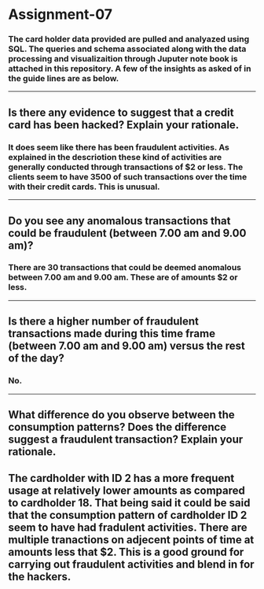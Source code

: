 # Assignment-07

### The card holder data provided are pulled and analyazed using SQL. The queries and schema associated along with the data processing and visualizaition through Juputer note book is attached in this repository. A few of the insights as asked of in the guide lines are as below.

---
## Is there any evidence to suggest that a credit card has been hacked? Explain your rationale.
### It does seem like there has been fraudulent activities. As explained in the descriotion these kind of activities are generally conducted through transactions of $2 or less. The clients seem to have 3500 of such transactions over the time with their credit cards. This is unusual.


---
## Do you see any anomalous transactions that could be fraudulent (between 7.00 am and 9.00 am)?
### There are 30 transactions that could be deemed anomalous between 7.00 am and 9.00 am. These are of amounts $2 or less.
---


## Is there a higher number of fraudulent transactions made during this time frame (between 7.00 am and 9.00 am) versus the rest of the day?
### No.
---

## What difference do you observe between the consumption patterns? Does the difference suggest a fraudulent transaction? Explain your rationale.
## The cardholder with ID 2 has a more frequent usage at relatively lower amounts as compared to cardholder 18. That being said it could be said that the consumption pattern of cardholder ID 2 seem to have had fradulent activities. There are multiple tranactions on adjecent points of time at amounts less that $2. This is a good ground for carrying out fraudulent activities and blend in for the hackers.



